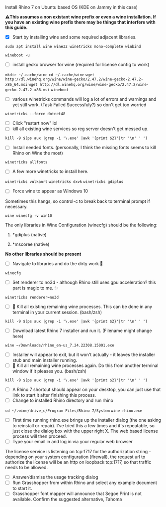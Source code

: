 Install Rhino 7 on Ubuntu based OS (KDE on Jammy in this case)

⚠**This assumes a non existant wine prefix or even a wine installation. If you have an existing wine prefix there may be things that interfere with this guide.**

* [x] Start by installing wine and some required adjacent libraries. 

``sudo apt install wine wine32 winetricks mono-complete winbind``

``wineboot -u``

* [ ] install gecko browser for wine (required for license config to work)

``mkdir ~/.cache/wine``
``cd ~/.cache/wine``
``wget http://dl.winehq.org/wine/wine-gecko/2.47.2/wine-gecko-2.47.2-x86_64.msi``
``wget http://dl.winehq.org/wine/wine-gecko/2.47.2/wine-gecko-2.47.2-x86.msi``
``wineboot``

* [ ] various winetricks commands will log a lot of errors and warnings and yet still work. (Task Failed Successfuly?) so don't get too worried

``winetricks --force dotnet48``

* [ ] Click "restart now" lol
* [ ] kill all existing wine services so reg server doesn't get messed up.

``kill -9 $(ps aux |grep -i '\.exe' |awk '{print $2}'|tr '\n' ' ')``

* [ ] Install needed fonts. (personally, I think the missing fonts seems to kill Rhino on Wine the most)

``winetricks allfonts``

* [ ] A few more winetricks to install here.

``winetricks vulkanrt``
``winetricks dxvk``
``winetricks gdiplus``

* [ ] Force wine to appear as Windows 10

Sometimes this hangs, so control-c to break back to terminal prompt if necessary.

``wine winecfg -v win10``



The only libraries in Wine Configuration (winecfg) should be the following:

1. *gdiplus (native)

2. *mscoree (native)

**No other libraries should be present**

* [ ] Navigate to libraries and do the dirty work 🔪

``winecfg``

* [ ] Set renderer to no3d - although Rhino still uses gpu acceleration? this part is magic to me. ✨

``winetricks renderer=no3d``

* [ ] 🔪 Kill all existing remaining wine processes. This can be done in any terminal in your current session. (bash/zsh)

`kill -9 $(ps aux |grep -i '\.exe' |awk '{print $2}'|tr '\n' ' ')`

* [ ] Download latest Rhino 7 installer and run it. (Filename might change here)

`wine ~/Downloads/rhino_en-us_7.24.22308.15001.exe`

* [ ] Installer will appear to exit, but it won't actually - it leaves the installer stub and main installer running.
* [ ] 🔪 Kill all remaining wine processes again. Do this from another terminal window if it pleases you. (bash/zsh)

`kill -9 $(ps aux |grep -i '\.exe' |awk '{print $2}'|tr '\n' ' ')`

* [ ] A Rhino 7 shortcut should appear on your desktop, you can just use that link to start it after finishing this process.
* [ ] Change to installed Rhino directory and run rhino

``cd ~/.wine/drive_c/Program Files/Rhino 7/System``
``wine rhino.exe``

* [ ] First time running rhino.exe brings up the installer dialog (the one asking to reinstall or repair). I've tried this a few times and it's repeatable, so just close the dialog box with the upper right X. The web based license process will then proceed.
* [ ] Type your email in and log in via your regular web browser

The license service is listening on tcp:1717 for the authorization string - depending on your system configuration (firewall), the request url to authorize the license will be an http on loopback tcp:1717, so that traffic needs to be allowed.

* [ ] Answer/dismiss the usage tracking dialog
* [ ] Run Grasshopper from within Rhino and select any example document to start it.
* [ ] Grasshopper font mapper will announce that Segoe Print is not available. Confirm the suggested alternative, Tahoma
